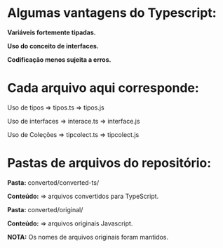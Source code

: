 # Algumas vantagens do Typescript:

**Variáveis fortemente tipadas.**

**Uso do conceito de interfaces.**

**Codificação menos sujeita a erros.**

# Cada arquivo aqui corresponde:

Uso de tipos => tipos.ts => tipos.js

Uso de interfaces => interace.ts => interface.js

Uso de Coleções => tipcolect.ts => tipcolect.js

# Pastas de arquivos do repositório:

**Pasta:** converted/converted-ts/

**Conteúdo:** => arquivos convertidos para TypeScript.

**Pasta:** converted/original/

**Conteúdo:** => arquivos originais Javascript.

**NOTA:** Os nomes de arquivos originais foram mantidos.
